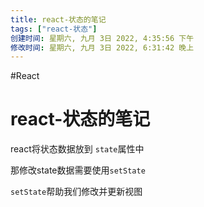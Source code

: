 ```yaml
---
title: react-状态的笔记
tags: ["react-状态"]
创建时间: 星期六, 九月 3日 2022, 4:35:56 下午
修改时间: 星期六, 九月 3日 2022, 6:31:42 晚上
---
```

#React

# react-状态的笔记


react将状态数据放到 `state`属性中

那修改state数据需要使用`setState`

`setState`帮助我们修改并更新视图
